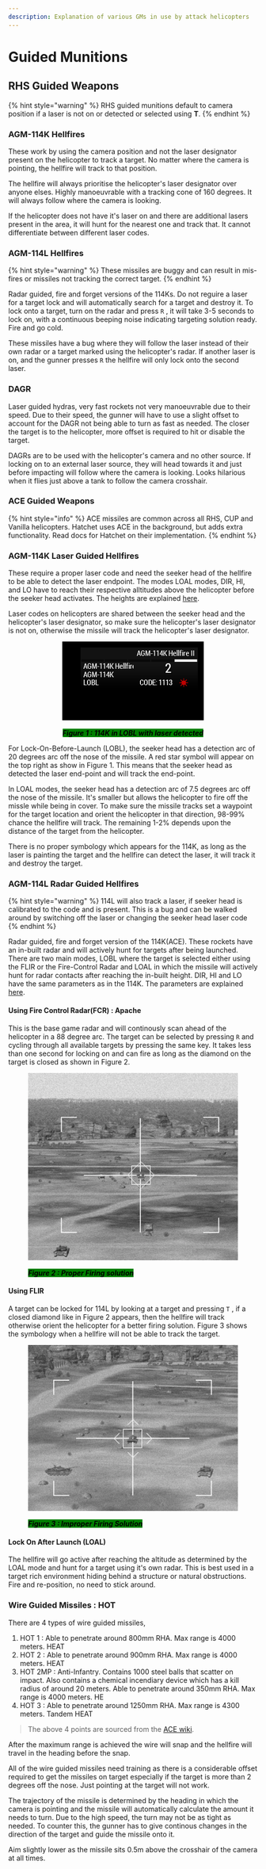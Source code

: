 ```yaml
---
description: Explanation of various GMs in use by attack helicopters
---
```


# Guided Munitions

## RHS Guided Weapons

{% hint style="warning" %}
RHS guided munitions default to camera position if a laser is not on or detected or selected using **T**.
{% endhint %}

### AGM-114K Hellfires

These work by using the camera position and not the laser designator present on the helicopter to track a target. No matter where the camera is pointing, the hellfire will track to that position.

The hellfire will always prioritise the helicopter's laser designator over anyone elses. Highly manoeuvrable with a tracking cone of 160 degrees. It will always follow where the camera is looking.

If the helicopter does not have it's laser on and there are additional lasers present in the area, it will hunt for the nearest one and track that. It cannot differentiate between different laser codes.

### AGM-114L Hellfires

{% hint style="warning" %}
These missiles are buggy and can result in mis-fires or missiles not tracking the correct target.
{% endhint %}

Radar guided, fire and forget versions of the 114Ks. Do not reguire a laser for a target lock and will automatically search for a target and destroy it. To lock onto a target, turn on the radar and press `R` , it will take 3-5 seconds to lock on, with a continuous beeping noise indicating targeting solution ready. Fire and go cold.

These missiles have a bug where they will follow the laser instead of their own radar or a target marked using the helicopter's radar. If another laser is on, and the gunner presses `R` the hellfire will only lock onto the second laser.

### DAGR&#x20;

Laser guided hydras, very fast rockets not very manoeuvrable due to their speed. Due to their speed, the gunner will have to use a slight offset to account for the DAGR not being able to turn as fast as needed. The closer the target is to the helicopter, more offset is required to hit or disable the target.

DAGRs are to be used with the helicopter's camera and no other source. If locking on to an external laser source, they will head towards it and just before impacting will follow where the camera is looking. Looks hilarious when it flies just above a tank to follow the camera crosshair.

### ACE Guided Weapons

{% hint style="info" %}
ACE missiles are common across all RHS, CUP and Vanilla helicopters. Hatchet uses ACE in the background, but adds extra functionality. Read docs for Hatchet on their implementation.
{% endhint %}

### AGM-114K Laser Guided Hellfires

These require a proper laser code and need the seeker head of the hellfire to be able to detect the laser endpoint. The modes LOAL modes, DIR, HI, and LO have to reach their respective alltitudes above the helicopter before the seeker head activates. The heights are explained [here](./#viper-+-apache).

Laser codes on helicopters are shared between the seeker head and the helicopter's laser designator, so make sure the helicopter's laser designator is not on, otherwise the missile will track the helicopter's laser designator.

<div align="center">

<figure><img src="../../.gitbook/assets/107410_20230607175959_1.png" alt=""><figcaption><p><em><mark style="background-color:green;"><strong>Figure 1 : 114K in LOBL with laser detected</strong></mark></em></p></figcaption></figure>

</div>

For Lock-On-Before-Launch (LOBL), the seeker head has a detection arc of 20 degrees arc off the nose of the missile. A red star symbol will appear on the top right as show in Figure 1. This means that the seeker head as detected the laser end-point and will track the end-point.

In LOAL modes, the seeker head has a detection arc of 7.5 degrees arc off the nose of the missile. It's smaller but allows the helicopter to fire off the missle while being in cover. To make sure the missile tracks set a waypoint for the target location and orient the helicopter in that direction, 98-99% chance the hellfire will track. The remaining 1-2% depends upon the distance of the target from the  helicopter.

There is no proper symbology which appears for the 114K, as long as the laser is painting the target and the hellfire can detect the laser, it will track it and destroy the target.

### AGM-114L Radar Guided Hellfires

{% hint style="warning" %}
114L will also track a laser, if seeker head is calibrated to the code and is present. This is a bug and can be walked around by switching off the laser or changing the seeker head laser code
{% endhint %}

Radar guided, fire and forget version of the 114K(ACE). These rockets have an in-built radar and will actively hunt for targets after being launched. There are two main modes, LOBL where the target is selected either using the FLIR or the Fire-Control Radar and LOAL in which the missile will actively hunt for radar contacts after reaching the in-built height. DIR, HI and LO have the same parameters as in the 114K. The parameters are explained [here](./#viper-+-apache).

#### Using Fire Control Radar(FCR) : Apache

This is the base game radar and will continously scan ahead of the helicopter in a 88 degree arc. The target can be selected by pressing `R` and cycling through all available targets by pressing the same key. It takes less than one second for locking on and can fire as long as the diamond on the target is closed as shown in Figure 2.

<figure><img src="../../.gitbook/assets/114L Radar Lock.png" alt=""><figcaption><p><em><mark style="background-color:green;"><strong>Figure 2  : Proper Firing solution</strong></mark></em></p></figcaption></figure>

#### Using FLIR

A target can be locked for 114L by looking at a target and pressing `T` , if a closed diamond like in Figure 2 appears, then the hellfire will track otherwise orient the helicopter for a better firing solution. Figure 3 shows the symbology when a hellfire will not be able to track the target.

<figure><img src="../../.gitbook/assets/114L No Radar Lock.png" alt=""><figcaption><p><em><mark style="background-color:green;"><strong>Figure 3 : Improper Firing Solution</strong></mark></em></p></figcaption></figure>

#### Lock On After Launch (LOAL)

The hellfire will go active after reaching the altitude as determined by the LOAL mode and hunt for a target using it's own radar. This is best used in a target rich environment hiding behind a structure or natural obstructions. Fire and re-position, no need to stick around.

### Wire Guided Missiles : HOT

There are 4 types of wire guided missiles,

1. HOT 1 : Able to penetrate around 800mm RHA. Max range is 4000 meters. HEAT
2. HOT 2 : Able to penetrate around 900mm RHA. Max range is 4000 meters. HEAT
3. HOT 2MP : Anti-Infantry. Contains 1000 steel balls that scatter on impact. Also contains a chemical incendiary device which has a kill radius of around 20 meters. Able to penetrate around 350mm RHA. Max range is 4000 meters. HE
4. HOT 3 : Able to penetrate around 1250mm RHA. Max range is 4300 meters. Tandem HEAT

> The above 4 points are sourced from the [ACE wiki](https://ace3.acemod.org/wiki/).

After the maximum range is achieved the wire will snap and the hellfire will travel in the heading before the snap.

All of the wire guided missiles need training as there is a considerable offset required to get the missiles on target especially if the target is more than 2 degrees off the nose. Just pointing at the target will not work.

The trajectory of the missile is determined by the heading in which the camera is pointing and the missile will automatically calculate the amount it needs to turn. Due to the high speed, the turn may not be as tight as needed. To counter this, the gunner has to give continous changes in the direction of the target and guide the missile onto it.&#x20;

Aim slightly lower as the missile sits 0.5m above the crosshair of the camera at all times.&#x20;
